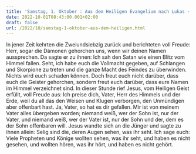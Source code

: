 ```yaml
---
title: 'Samstag, 1. Oktober : Aus dem Heiligen Evangelium nach Lukas - Lk 10,17-24.'
date: 2022-10-01T08:43:00.001+02:00
draft: false
url: /2022/10/samstag-1-oktober-aus-dem-heiligen.html
---
```


In jener Zeit kehrten die Zweiundsiebzig zurück und berichteten voll Freude: Herr, sogar die Dämonen gehorchen uns, wenn wir deinen Namen aussprechen. Da sagte er zu ihnen: Ich sah den Satan wie einen Blitz vom Himmel fallen. Seht, ich habe euch die Vollmacht gegeben, auf Schlangen und Skorpione zu treten und die ganze Macht des Feindes zu überwinden. Nichts wird euch schaden können. Doch freut euch nicht darüber, dass euch die Geister gehorchen, sondern freut euch darüber, dass eure Namen im Himmel verzeichnet sind. In dieser Stunde rief Jesus, vom Heiligen Geist erfüllt, voll Freude aus: Ich preise dich, Vater, Herr des Himmels und der Erde, weil du all das den Weisen und Klugen verborgen, den Unmündigen aber offenbart hast. Ja, Vater, so hat es dir gefallen. Mir ist von meinem Vater alles übergeben worden; niemand weiß, wer der Sohn ist, nur der Vater, und niemand weiß, wer der Vater ist, nur der Sohn und der, dem es der Sohn offenbaren will. Jesus wandte sich an die Jünger und sagte zu ihnen allein: Selig sind die, deren Augen sehen, was ihr seht. Ich sage euch: Viele Propheten und Könige wollten sehen, was ihr seht, und haben es nicht gesehen, und wollten hören, was ihr hört, und haben es nicht gehört.